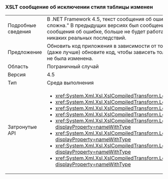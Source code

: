 ### <a name="xslt-style-sheet-exception-message-changed"></a>XSLT сообщение об исключении стиля таблицы изменен

|   |   |
|---|---|
|Подробные сведения|В .NET Framework 4.5, текст сообщения об ошибке при XSLT-файл является слишком сложным является &quot;таблица стилей слишком сложна.&quot; В предыдущих версиях был сообщение об ошибке &quot;ошибка компиляции XSLT.&quot; Код приложений, который зависит от текста сообщения об ошибке, больше не будет работать. Однако типы исключений остаются теми же, поэтому это изменение не должно иметь никаких реальных последствий.|
|Предложение|Обновить код приложения в зависимости от того, сообщение об исключении из этой ошибки следует ожидать нового сообщения или (даже лучше) обновите код, чтобы зависеть только от типа исключения (<xref:System.Xml.Xsl.XsltException?displayProperty=name>), которая не была изменена.|
|Область|Пограничный случай|
|Версия|4.5|
|Тип|Среда выполнения|
|Затронутые API|<ul><li><xref:System.Xml.Xsl.XslCompiledTransform.Load(System.String)?displayProperty=nameWithType></li><li><xref:System.Xml.Xsl.XslCompiledTransform.Load(System.Type)?displayProperty=nameWithType></li><li><xref:System.Xml.Xsl.XslCompiledTransform.Load(System.Xml.XmlReader)?displayProperty=nameWithType></li><li><xref:System.Xml.Xsl.XslCompiledTransform.Load(System.Xml.XPath.IXPathNavigable)?displayProperty=nameWithType></li><li><xref:System.Xml.Xsl.XslCompiledTransform.Load(System.Reflection.MethodInfo,System.Byte[],System.Type[])?displayProperty=nameWithType></li><li><xref:System.Xml.Xsl.XslCompiledTransform.Load(System.String,System.Xml.Xsl.XsltSettings,System.Xml.XmlResolver)?displayProperty=nameWithType></li><li><xref:System.Xml.Xsl.XslCompiledTransform.Load(System.Xml.XmlReader,System.Xml.Xsl.XsltSettings,System.Xml.XmlResolver)?displayProperty=nameWithType></li><li><xref:System.Xml.Xsl.XslCompiledTransform.Load(System.Xml.XPath.IXPathNavigable,System.Xml.Xsl.XsltSettings,System.Xml.XmlResolver)?displayProperty=nameWithType></li></ul>|

